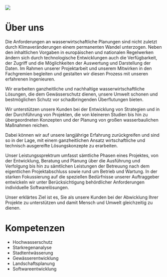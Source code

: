 [![](https://bgswasser.de/wp-content/uploads/2018/11/BGS-Wasser-2f-1000.png)](https://www.bgswasser.de)

# Über uns

Die Anforderungen an wasserwirtschaftliche Planungen sind nicht zuletzt durch Klimaveränderungen einem permanenten Wandel unterzogen. Neben den inhaltlichen Vorgaben in europäischen und nationalen Regelwerken ändern sich durch technologische Entwicklungen auch die Verfügbarkeit, der Zugriff und die Möglichkeiten der Auswertung und Darstellung der Daten. Im Rahmen unserer Projektarbeit und unserem Mitwirken in den Fachgremien begleiten und gestalten wir diesen Prozess mit unseren erfahrenen Ingenieuren.

Wir erarbeiten ganzheitliche und nachhaltige wasserwirtschaftliche Lösungen, die dem Gewässerschutz dienen, unsere Umwelt schonen und bestmöglichen Schutz vor schadbringenden Überflutungen bieten.

Wir unterstützen unsere Kunden bei der Entwicklung von Strategien und in der Durchführung von Projekten, die von kleineren Studien bis hin zu übergeordneten Konzepten und der Planung von großen wasserbaulichen Maßnahmen reichen.

Dabei können wir auf unsere langjährige Erfahrung zurückgreifen und sind so in der Lage, mit einem ganzheitlichen Ansatz wirtschaftliche und technisch ausgereifte Lösungskonzepte zu erarbeiten.

Unser Leistungssprektrum umfasst sämtliche Phasen eines Projektes, von der Entwicklung, Beratung und Planung über die Ausführung und Verfolgung bis hin zu sämtlichen Leistungen der Betreuung nach dem eigentlichen Projektabschluss sowie rund um Betrieb und Wartung. In der starken Fokussierung auf die speziellen Bedürfnisse unserer Auftraggeber entwickeln wir unter Berücksichtigung behördlicher Anforderungen individuelle Softwarelösungen.

Unser erklärtes Ziel ist es, Sie als unsere Kunden bei der Abwicklung Ihrer Projekte zu unterstützen und damit Mensch und Umwelt gleichzeitig zu dienen.

# Kompetenzen

- Hochwasserschutz
- Starkregenanalyse
- Stadtentwässerung
- Gewässerentwicklung
- Landschaftsplanung
- Softwareentwicklung
